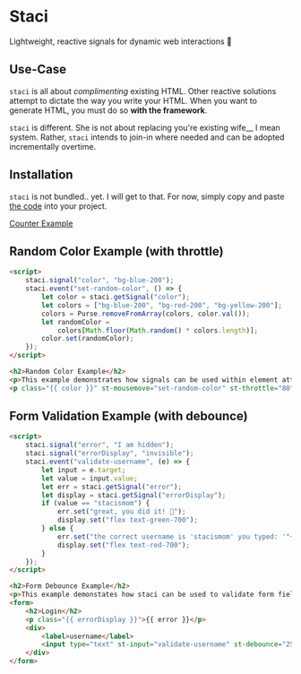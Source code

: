 # Staci
Lightweight, reactive signals for dynamic web interactions 💄

## Use-Case
`staci` is all about *complimenting* existing HTML. Other reactive solutions attempt to dictate the way you write your HTML. When you want to generate HTML, you must do so **with the framework**.

`staci` is different. She is not about replacing you're existing wife__ I mean system. Rather, `staci` intends to join-in where needed and can be adopted incrementally overtime.


## Installation
`staci` is not bundled.. yet. I will get to that. For now, simply copy and paste [the code](https://github.com/Phillip-England/staci/blob/main/static/js/staci.js) into your project.


[Counter Example](./static/content/example_counter.md)

## Random Color Example (with throttle)
```html
<script>
    staci.signal("color", "bg-blue-200");
    staci.event("set-random-color", () => {
        let color = staci.getSignal("color");
        let colors = ["bg-blue-200", "bg-red-200", "bg-yellow-200"];
        colors = Purse.removeFromArray(colors, color.val());
        let randomColor =
            colors[Math.floor(Math.random() * colors.length)];
        color.set(randomColor);
    });
</script>

<h2>Random Color Example</h2>
<p>This example demonstrates how signals can be used within element attributes.</p>
<p class="{{ color }}" st-mousemove="set-random-color" st-throttle="80">Enter your mouse here to change the class! I have the class {{ color }}<p>
```

## Form Validation Example (with debounce)
```html
<script>
    staci.signal("error", "I am hidden");
    staci.signal("errorDisplay", "invisible");
    staci.event("validate-username", (e) => {
        let input = e.target;
        let value = input.value;
        let err = staci.getSignal("error");
        let display = staci.getSignal("errorDisplay");
        if (value == "stacismom") {
            err.set("great, you did it! 🦄");
            display.set("flex text-green-700");
        } else {
            err.set("the correct username is 'stacismom' you typed: '"+value+"'");
            display.set("flex text-red-700");
        }
    });
</script>

<h2>Form Debounce Example</h2>
<p>This example demonstates how staci can be used to validate form fields with debouncing.</p>
<form>
    <h2>Login</h2>
    <p class="{{ errorDisplay }}">{{ error }}</p>
    <div>
        <label>username</label>
        <input type="text" st-input="validate-username" st-debounce="250" />
    </div>
</form>
```

